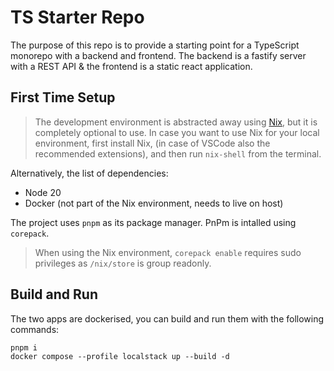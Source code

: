# TS Starter Repo

The purpose of this repo is to provide a starting point for a TypeScript monorepo with a backend and frontend. The backend is a fastify server with a REST API & the frontend is a static react application.

## First Time Setup

> The development environment is abstracted away using [Nix](https://nixos.org/manual/nix/stable/command-ref/nix-shell), but it is completely optional to use. In case you want to use Nix for your local environment, first install Nix, (in case of VSCode also the recommended extensions), and then run `nix-shell` from the terminal.

Alternatively, the list of dependencies:

- Node 20
- Docker (not part of the Nix environment, needs to live on host)

The project uses `pnpm` as its package manager. PnPm is intalled using `corepack`.

> When using the Nix environment, `corepack enable` requires sudo privileges as `/nix/store` is group readonly.

## Build and Run

The two apps are dockerised, you can build and run them with the following commands:

```
pnpm i
docker compose --profile localstack up --build -d
```
